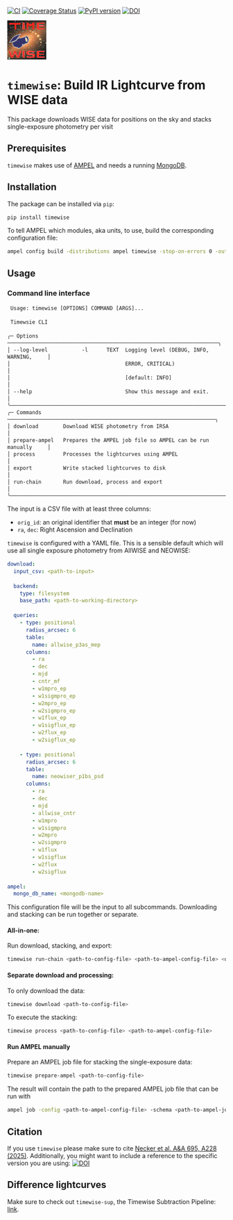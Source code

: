 [![CI](https://github.com/JannisNe/timewise/actions/workflows/continous_integration.yml/badge.svg)](https://github.com/JannisNe/timewise/actions/workflows/continous_integration.yml)
[![Coverage Status](https://coveralls.io/repos/github/JannisNe/timewise/badge.svg?branch=main)](https://coveralls.io/github/JannisNe/timewise?branch=main)
[![PyPI version](https://badge.fury.io/py/timewise.svg)](https://badge.fury.io/py/timewise)
[![DOI](https://zenodo.org/badge/449677569.svg)](https://zenodo.org/badge/latestdoi/449677569)


![](docs/source/timewise.png)
# `timewise`: Build IR Lightcurve from WISE data

This package downloads WISE data for positions on the sky and stacks single-exposure photometry per visit

## Prerequisites

`timewise` makes use of [AMPEL](https://ampelproject.github.io/ampelastro/) and needs a running [MongoDB](https://www.mongodb.com/).

## Installation
The package can be installed via `pip`:
```bash
pip install timewise
```

To tell AMPEL which modules, aka units, to use, build the corresponding configuration file:
```bash
ampel config build -distributions ampel timewise -stop-on-errors 0 -out ampel_config.yml
```

## Usage

### Command line interface

```
 Usage: timewise [OPTIONS] COMMAND [ARGS]...                                    
                                                                                
 Timewsie CLI                                                                   
                                                                                
╭─ Options ────────────────────────────────────────────────────────────────────╮
│ --log-level           -l      TEXT  Logging level (DEBUG, INFO, WARNING,     │
│                                     ERROR, CRITICAL)                         │
│                                     [default: INFO]                          │
│ --help                              Show this message and exit.              │
╰──────────────────────────────────────────────────────────────────────────────╯
╭─ Commands ───────────────────────────────────────────────────────────────────╮
│ download        Download WISE photometry from IRSA                           │
│ prepare-ampel   Prepares the AMPEL job file so AMPEL can be run manually     │
│ process         Processes the lightcurves using AMPEL                        │
│ export          Write stacked lightcurves to disk                            │
│ run-chain       Run download, process and export                             │
╰──────────────────────────────────────────────────────────────────────────────╯

```

The input is a CSV file with at least three columns:  
- `orig_id`: an original identifier that **must** be an integer (for now)
- `ra`, `dec`: Right Ascension and Declination



`timewise` is configured with a YAML file. This is a sensible default which will use all single exposure photometry from AllWISE and NEOWISE:
```yaml
download:
  input_csv: <path-to-input>

  backend:
    type: filesystem
    base_path: <path-to-working-directory>

  queries:
    - type: positional
      radius_arcsec: 6
      table:
        name: allwise_p3as_mep
      columns:
        - ra
        - dec
        - mjd
        - cntr_mf
        - w1mpro_ep
        - w1sigmpro_ep
        - w2mpro_ep
        - w2sigmpro_ep
        - w1flux_ep
        - w1sigflux_ep
        - w2flux_ep
        - w2sigflux_ep

    - type: positional
      radius_arcsec: 6
      table:
        name: neowiser_p1bs_psd
      columns:
        - ra
        - dec
        - mjd
        - allwise_cntr
        - w1mpro
        - w1sigmpro
        - w2mpro
        - w2sigmpro
        - w1flux
        - w1sigflux
        - w2flux
        - w2sigflux

ampel:
  mongo_db_name: <mongodb-name>
```

This configuration file will be the input to all subcommands. Downloading and stacking can be run together or separate.


#### All-in-one:
Run download, stacking, and export:
```bash
timewise run-chain <path-to-config-file> <path-to-ampel-config-file> <output-directory>
```

#### Separate download and processing:
To only download the data:
```bash
timewise download <path-to-config-file>
```

To execute the stacking:
```bash
timewise process <path-to-config-file> <path-to-ampel-config-file>
```

#### Run AMPEL manually
Prepare an AMPEL job file for stacking the single-exposure data:
```bash
timewise prepare-ampel <path-to-config-file>
```
The result will contain the path to the prepared AMPEL job file that can be run with
```bash
ampel job -config <path-to-ampel-config-file> -schema <path-to-ampel-job-file>
```


## Citation
If you use `timewise` please make sure to cite [Necker et al. A&A 695, A228 (2025)](https://www.aanda.org/articles/aa/abs/2025/03/aa51340-24/aa51340-24.html).
Additionally, you might want to include a reference to the specific version you are using: [![DOI](https://zenodo.org/badge/449677569.svg)](https://zenodo.org/badge/latestdoi/449677569)

## Difference lightcurves
Make sure to check out `timewise-sup`, the Timewise Subtraction Pipeline: 
[link](https://gitlab.desy.de/jannisnecker/timewise_sup).
